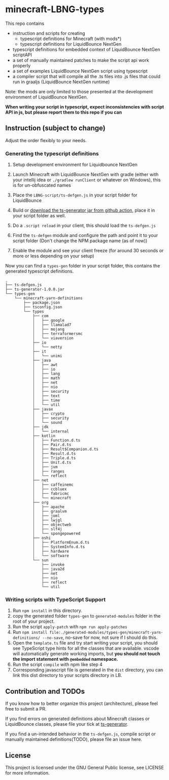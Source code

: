 # minecraft-LBNG-types

This repo contains 
- instruction and scripts for creating 
    - typescript definitions for Minecraft (with mods*)
    - typescript definitions for LiquidBounce NextGen
- typescript definitions for embedded context of LiquidBounce NextGen scriptAPI
- a set of manually maintained patches to make the script api work properly
- a set of examples LiquidBounce NextGen script using typescript 
- a compiler script that will compile all the .ts files into .js files that could run in graaljs (LiquidBounce NextGen runtime)

Note: the mods are only limited to those presented at the development environment of LiquidBounce NextGen.

**When writing your script in typescript, expect inconsistencies with script API in js, but please report them to this repo if you can**

## Instruction (subject to change)

Adjust the order flexibly to your needs.

### Generating the typescript definitions

1. Setup development environment for Liquidbounce NextGen
2. Launch Minecraft with LiquidBounce NextGen with gradle (either with your intellij idea or `./gradlew runClient` or whatever on Windows), this is for un-obfuscated names
3. Place the `LBNG-script/ts-defgen.js` in your script folder for LiquidBounce
4. Build or [download the ts-generator jar from github action](https://github.com/commandblock2/ts-generator/actions), place it in your script folder as well.
5. Do a `.script reload` in your client, this should load the `ts-defgen.js`
6. Find the `ts-defgen` module and configure the path and point it to your script folder (Don't change the NPM package name (as of now))

7. Enable the module and see your client freeze (for around 30 seconds or more or less depending on your setup)

Now you can find a `types-gen` folder in your script folder, this contains the generated typescript definitions.
```
.
├── ts-defgen.js
├── ts-generator-1.0.0.jar
└── types-gen
    └── minecraft-yarn-definitions
        ├── package.json
        ├── tsconfig.json
        └── types
            ├── com
            │   ├── google
            │   ├── llamalad7
            │   ├── mojang
            │   ├── terraformersmc
            │   └── viaversion
            ├── io
            │   └── netty
            ├── it
            │   └── unimi
            ├── java
            │   ├── awt
            │   ├── io
            │   ├── lang
            │   ├── math
            │   ├── net
            │   ├── nio
            │   ├── security
            │   ├── text
            │   ├── time
            │   └── util
            ├── javax
            │   ├── crypto
            │   ├── security
            │   └── sound
            ├── jdk
            │   └── internal
            ├── kotlin
            │   ├── Function.d.ts
            │   ├── Pair.d.ts
            │   ├── Result$Companion.d.ts
            │   ├── Result.d.ts
            │   ├── Triple.d.ts
            │   ├── Unit.d.ts
            │   ├── jvm
            │   ├── ranges
            │   └── reflect
            ├── net
            │   ├── caffeinemc
            │   ├── ccbluex
            │   ├── fabricmc
            │   └── minecraft
            ├── org
            │   ├── apache
            │   ├── graalvm
            │   ├── joml
            │   ├── lwjgl
            │   ├── objectweb
            │   ├── slf4j
            │   └── spongepowered
            ├── oshi
            │   ├── PlatformEnum.d.ts
            │   ├── SystemInfo.d.ts
            │   ├── hardware
            │   └── software
            └── sun
                ├── invoke
                ├── java2d
                ├── net
                ├── nio
                ├── reflect
                └── util

```

### Writing scripts with TypeScript Support

1. Run `npm install` in this directory.
2. copy the generated folder `types-gen` to `generated-modules` folder in the root of your project.
3. Run the script `apply-patch` with `npm run apply-patches`
4. Run `npm install file:./generated-modules/types-gen/minecraft-yarn-definitions/ --no-save`, no-save for now, not sure if I should do this.
5. Open the `template.ts` file and try start writing your script, you should see TypeScript type hints for all the classes that are available. vscode will automatically generate working imports, but **you should not touch the import statement with `@embedded` namespace.**
6. Run the script `compile` with npm like step 4
7. Corresponding javascript file is generated in the `dist` directory, you can link this dist directory to your scripts directory in LB.


## Contribution and TODOs

If you know how to better organize this project (architecture), please feel free to submit a PR.

If you find errors on generated definitions about Minecraft classes or LiquidBounce classes, please file your tick at [ts-generator](https://github.com/commandblock2/ts-generator/issues).

If you find a un-intended behavior in the `ts-defgen.js`, compile script or manually maintained definitions(TODO), please file an issue here.


## License

This project is licensed under the GNU General Public license, see LICENSE for more information.